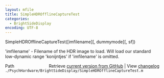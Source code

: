 ```yaml
---
layout: mfile
title: SimpleHDROfflineCaptureTest
categories:
  - BrightSideDisplay
encoding: UTF-8
---
```


SimpleHDROfflineCaptureTest([imfilename][, dummymode][, sf])

'imfilename' - Filename of the HDR image to load. Will load our standard
low-dynamic range 'konijntjes' if 'imfilename' is omitted.



<div class="code_header" style="text-align:right;">
  <span style="float:left;">Path&nbsp;&nbsp;</span> <span class="counter">Retrieve <a href=
  "https://raw.github.com/Psychtoolbox-3/Psychtoolbox-3/beta/./PsychHardware/BrightSideDisplay/SimpleHDROfflineCaptureTest.m">current version from GitHub</a> | View <a href=
  "https://github.com/Psychtoolbox-3/Psychtoolbox-3/commits/beta/./PsychHardware/BrightSideDisplay/SimpleHDROfflineCaptureTest.m">changelog</a></span>
</div>
<div class="code">
  <code>./PsychHardware/BrightSideDisplay/SimpleHDROfflineCaptureTest.m</code>
</div>
